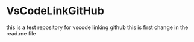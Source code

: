 # VsCodeLinkGitHub
this is a test repository for vscode linking github
this is first change in the read.me file